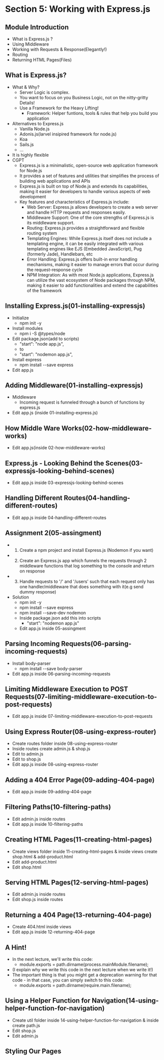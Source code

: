 # Section 5: Working with Express.js

## Module Introduction
* What is Express.js ?
* Using Middleware
* Working with Requests & Response(Elegantly!)
* Routing
* Returning HTML Pages(Files)

## What is Express.js?
* What & Why?
    * Server Logic is complex.
    * You want to focus on you Business Logic, not on the nitty-gritty Details!
    * Use a Framework for the Heavy Lifting!
        * Framework: Helper funtions, tools & rules that help you build you application
* Alternatives to Express.js
    * Vanilla Node.js
    * Adonis.js(larvel insipired framework for node.js)
    * Koa
    * Sails.js
    * ...
* It is highly flexible
* CGPT
    * Express.js is a minimalistic, open-source web application framework for Node.js
    * It provides a set of features and utilities that simplifies the process of building web applications and APIs
    * Express.js is built on top of Node.js and extends its capabilities, making it easier for developers to handle various aspects of web development
    * Key features and characteristics of Express.js include:
        * Web Server: Express.js allows developers to create a web server and handle HTTP requests and responses easily. 
        * Middleware Support: One of the core strengths of Express.js is its middleware support.
        * Routing: Express.js provides a straightforward and flexible routing system
        * Templating Engines: While Express.js itself does not include a templating engine, it can be easily integrated with various templating engines like EJS (Embedded JavaScript), Pug (formerly Jade), Handlebars, etc
        * Error Handling: Express.js offers built-in error handling mechanisms, making it easier to manage errors that occur during the request-response cycle
        * NPM Integration: As with most Node.js applications, Express.js can utilize the vast ecosystem of Node packages through NPM, making it easier to add functionalities and extend the capabilities of the framework

## Installing Express.js(01-installing-expressjs)
* Initialize
    * npm init -y
* Install modules
    * npm i -S @types/node
* Edit package.json(add to scripts)
    * "start": "node app.js",
    * to   
    * "start": "nodemon app.js",
* Install express
    * npm install --save express
* Edit app.js

## Adding Middleware(01-installing-expressjs)
* Middleware
    * Incoming request is funneled through a bunch of functions by express.js
* Edit app.js (inside 01-installing-express.js)

## How Middle Ware Works(02-how-middleware-works)
* Edit app.js(inside 02-how-middleware-works)

## Express.js - Looking Behind the Scenes(03-expressjs-looking-behind-scenes)
* Edit app.js inside 03-expressjs-looking-behind-scenes

## Handling Different Routes(04-handling-different-routes)
* Edit app.js inside 04-handling-different-routes

## Assignment 2(05-assingment)
* 1. Create a npm project and install Express.js (Nodemon if you want)
* 2. Create an Express.js app which funnels the requests through 2 middleware functions that log something to the console and return on response
* 3. Handle requests to '/' and '/users' such that each request only has one handler/middleware that does something with it(e.g send dummy response)
* Solution
    * npm init -y
    * npm install --save express
    * npm install --save-dev nodemon
    * Inside package.json add this into scripts
        * "start": "nodemon app.js"
    * Edit app.js inside 05-assingment

## Parsing Incoming Requests(06-parsing-incoming-requests)
* Install body-parser
    * npm install --save body-parser
* Edit app.js inside 06-parsing-incoming-requests

## Limiting Middleware Execution to POST Requests(07-limiting-middleware-execution-to-post-requests)
* Edit app.js inside 07-limiting-middleware-execution-to-post-requests

## Using Express Router(08-using-express-router)
* Create routes folder inside 08-using-express-router
* Inside routes create admin.js & shop.js
* Edit to admin.js
* Edit to shop.js
* Edit app.js inside 08-using-express-router

## Adding a 404 Error Page(09-adding-404-page)
* Edit app.js inside 09-adding-404-page 

## Filtering Paths(10-filtering-paths)
* Edit admin.js inside routes
* Edit app.js inside 10-filtering-paths

## Creating HTML Pages(11-creating-html-pages)
* Create views folder inside 11-creating-html-pages & inside views create shop.html & add-product.html
* Edit add-product.html
* Edit shop.html

## Serving HTML Pages(12-serving-html-pages)
* Edit admin.js inside routes
* Edit shop.js inside routes

## Returning a 404 Page(13-returning-404-page)
* Create 404.html inside views
* Edit app.js inside 12-returning-404-page

## A Hint!
* In the next lecture, we'll write this code:
    * module.exports = path.dirname(process.mainModule.filename);
* (I explain why we write this code in the next lecture when we write it!)
* The important thing is that you might get a deprecation warning for that code - in that case, you can simply switch to this code:
    * module.exports = path.dirname(require.main.filename);

## Using a Helper Function for Navigation(14-using-helper-function-for-navigation)
* Create util folder inside 14-using-helper-function-for-navigation & inside create path.js
* Edit shop.js
* Edit admin.js

## Styling Our Pages
